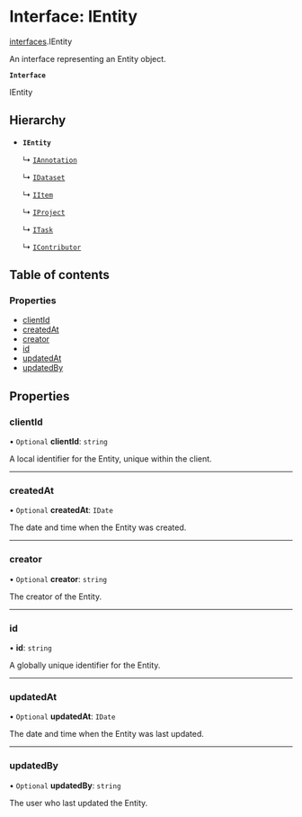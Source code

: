 # Interface: IEntity

[interfaces](./index.md).IEntity

An interface representing an Entity object.

**`Interface`**

IEntity

## Hierarchy

- **`IEntity`**

  ↳ [`IAnnotation`](sdkApi_interfaces_entities_iAnnotation.IAnnotation.md)

  ↳ [`IDataset`](sdkApi_interfaces_entities_iDataset.IDataset.md)

  ↳ [`IItem`](sdkApi_interfaces_entities_iItem.IItem.md)

  ↳ [`IProject`](sdkApi_interfaces_entities_iProject.IProject.md)

  ↳ [`ITask`](sdkApi_interfaces_entities_iTask.ITask.md)

  ↳ [`IContributor`](sdkApi_interfaces_entities_iUser.IContributor.md)

## Table of contents

### Properties

- [clientId](sdkApi_interfaces_entities_base.IEntity.md#clientid)
- [createdAt](sdkApi_interfaces_entities_base.IEntity.md#createdat)
- [creator](sdkApi_interfaces_entities_base.IEntity.md#creator)
- [id](sdkApi_interfaces_entities_base.IEntity.md#id)
- [updatedAt](sdkApi_interfaces_entities_base.IEntity.md#updatedat)
- [updatedBy](sdkApi_interfaces_entities_base.IEntity.md#updatedby)

## Properties

### clientId

• `Optional` **clientId**: `string`

A local identifier for the Entity, unique within the client.

___

### createdAt

• `Optional` **createdAt**: `IDate`

The date and time when the Entity was created.

___

### creator

• `Optional` **creator**: `string`

The creator of the Entity.

___

### id

• **id**: `string`

A globally unique identifier for the Entity.

___

### updatedAt

• `Optional` **updatedAt**: `IDate`

The date and time when the Entity was last updated.

___

### updatedBy

• `Optional` **updatedBy**: `string`

The user who last updated the Entity.
